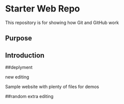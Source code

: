 # Starter Web Repo

This repository is for showing how Git and GitHub work

## Purpose
## Introduction
##deplyment

new editing



Sample website with plenty of files for demos

##random extra editing